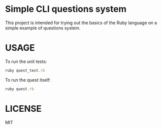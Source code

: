 Simple CLI questions system
===========================

This project is intended for trying out the basics of the Ruby language
on a simple example of questions system.

USAGE
=====

To run the unit tests:

```ruby
ruby quest_test.rb
```

To run the quest itself:

```ruby
ruby quest.rb
```

LICENSE
=======

MIT
